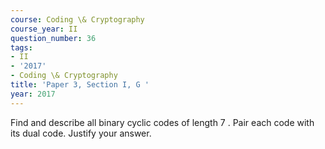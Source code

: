 ```yaml
---
course: Coding \& Cryptography
course_year: II
question_number: 36
tags:
- II
- '2017'
- Coding \& Cryptography
title: 'Paper 3, Section I, G '
year: 2017
---
```




Find and describe all binary cyclic codes of length 7 . Pair each code with its dual code. Justify your answer.